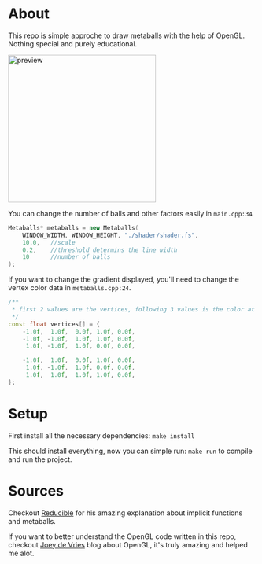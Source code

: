# About

This repo is simple approche to draw metaballs with the help of OpenGL. Nothing special and purely educational.

<img src="https://i.imgur.com/X1y5gQ7.png" alt="preview" width="300"/>

You can change the number of balls and other factors easily in ```main.cpp:34``` 

```c++
Metaballs* metaballs = new Metaballs(
    WINDOW_WIDTH, WINDOW_HEIGHT, "./shader/shader.fs",
    10.0,   //scale
    0.2,    //threshold determins the line width
    10      //number of balls
);
```

If you want to change the gradient displayed, you'll need to change the vertex color data in ```metaballs.cpp:24```.

```c++
/**
 * first 2 values are the vertices, following 3 values is the color at that point
 */
const float vertices[] = { 
    -1.0f,  1.0f,  0.0f, 1.0f, 0.0f,
    -1.0f, -1.0f,  1.0f, 1.0f, 0.0f,
     1.0f, -1.0f,  1.0f, 0.0f, 0.0f,

    -1.0f,  1.0f,  0.0f, 1.0f, 0.0f,
     1.0f, -1.0f,  1.0f, 0.0f, 0.0f,
     1.0f,  1.0f,  1.0f, 1.0f, 0.0f,
};
```
# Setup

First install all the necessary dependencies: 
```make install```

This should install everything, now you can simple run:
```make run```
to compile and run the project.

# Sources

Checkout [Reducible](https://www.youtube.com/watch?v=6oMZb3yP_H8) for his amazing explanation about implicit functions and metaballs.

If you want to better understand the OpenGL code written in this repo, checkout [Joey de Vries](https://learnopengl.com/) blog about OpenGL, it's truly amazing and helped me alot.
